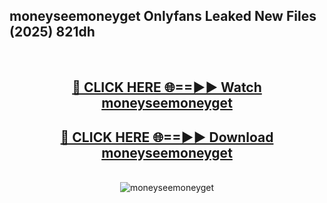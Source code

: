 <h2>moneyseemoneyget Onlyfans Leaked New Files (2025) 821dh</h2>
<br>
<div align="center">
<h2><a href="https://mediafiles.top/moneyseemoneyget&ref=git" rel="nofollow">🔴 CLICK HERE 🌐==►► Watch moneyseemoneyget</a></h2>
<h2><a href="https://mediafiles.top/moneyseemoneyget&ref=git" rel="nofollow">🔴 CLICK HERE 🌐==►► Download moneyseemoneyget</a></h2>
<br>
<a href="https://mediafiles.top/moneyseemoneyget&ref=git" rel="nofollow" data-target="animated-image.originalLink"><img src="https://i.ibb.co.com/xMMVF88/686577567.gif" alt="moneyseemoneyget" style="max-width: 100%; display: inline-block;" data-target="animated-image.originalImage"></a>
</div>
<br>
<br>